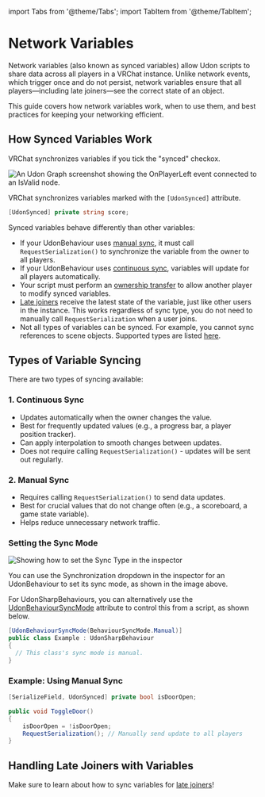 import Tabs from '@theme/Tabs';
import TabItem from '@theme/TabItem';

# Network Variables

Network variables (also known as synced variables) allow Udon scripts to share data across all players in a VRChat instance. Unlike network events, which trigger once and do not persist, network variables ensure that all players—including late joiners—see the correct state of an object.

This guide covers how network variables work, when to use them, and best practices for keeping your networking efficient.

## How Synced Variables Work

<Tabs groupId="udon-compiler-language">
<TabItem value="graph" label="Udon Graph">

VRChat synchronizes variables if you tick the "synced" checkox.

![An Udon Graph screenshot showing the OnPlayerLeft event connected to an IsValid node.](/img/worlds/udon/networking/graph-synced-variable.png)

</TabItem>
<TabItem value="cs" label="UdonSharp">

VRChat synchronizes variables marked with the `[UdonSynced]` attribute.

```cs
[UdonSynced] private string score;
```

</TabItem>
</Tabs>

Synced variables behave differently than other variables:

- If your UdonBehaviour uses [manual sync](/worlds/udon/networking/network-details/#manual-synchronization), it must call `RequestSerialization()` to synchronize the variable from the owner to all players.
- If your UdonBehaviour uses [continuous sync](/worlds/udon/networking/network-details/#continuous-synchronization), variables will update for all players automatically.
- Your script must perform an [ownership transfer](/worlds/udon/networking/ownership) to allow another player to modify synced variables.
- [Late joiners](/worlds/udon/networking/late-joiners) receive the latest state of the variable, just like other users in the instance. This works regardless of sync type, you do not need to manually call `RequestSerialization` when a user joins.
- Not all types of variables can be synced. For example, you cannot sync references to scene objects. Supported types are listed [here](/worlds/udon/networking/network-details#synced-variables).

## Types of Variable Syncing

There are two types of syncing available:

### **1. Continuous Sync**
- Updates automatically when the owner changes the value.
- Best for frequently updated values (e.g., a progress bar, a player position tracker).
- Can apply interpolation to smooth changes between updates.
- Does not require calling `RequestSerialization()` - updates will be sent out regularly.

### **2. Manual Sync**
- Requires calling `RequestSerialization()` to send data updates.
- Best for crucial values that do not change often (e.g., a scoreboard, a game state variable).
- Helps reduce unnecessary network traffic.

### Setting the Sync Mode

![Showing how to set the Sync Type in the inspector](/img/worlds/udon/networking/set-sync-inspector.png)

You can use the Synchronization dropdown in the inspector for an UdonBehaviour to set its sync mode, as shown in the image above.

For UdonSharpBehaviours, you can alternatively use the [UdonBehaviourSyncMode](/worlds/udon/udonsharp/attributes/#udonbehavioursyncmode) attribute to control this from a script, as shown below.

```cs
[UdonBehaviourSyncMode(BehaviourSyncMode.Manual)]
public class Example : UdonSharpBehaviour 
{
  // This class's sync mode is manual.
}
```


### Example: Using Manual Sync
```cs
[SerializeField, UdonSynced] private bool isDoorOpen;

public void ToggleDoor()
{
    isDoorOpen = !isDoorOpen;
    RequestSerialization(); // Manually send update to all players
}
```

## Handling Late Joiners with Variables

Make sure to learn about how to sync variables for [late joiners](/worlds/udon/networking/late-joiners)!